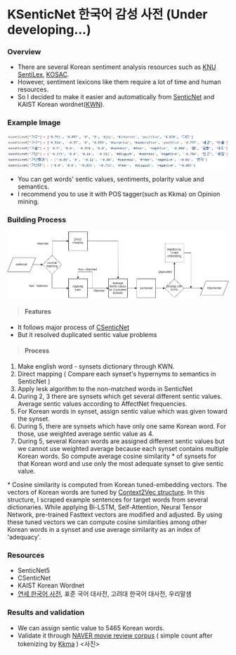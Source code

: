 # KSenticNet 한국어 감성 사전 (Under developing...)

### Overview
- There are several Korean sentiment analysis resources such as [KNU SentiLex](https://github.com/park1200656/KnuSentiLex), [KOSAC](http://word.snu.ac.kr/kosac/).
- However, sentiment lexicons like them require a lot of time and human resources.
- So I decided to make it easier and automatically from [SenticNet](https://sentic.net/) and KAIST Korean wordnet([KWN](http://wordnet.kaist.ac.kr/)).

### Example Image
![KSenticNet Example](/KSenticnetExample.png)
- You can get words' sentic values, sentiments, polarity value and semantics.
- I recommend you to use it with POS tagger(such as Kkma) on Opinion mining.

### Building Process
![KSenticNet Structure](/KsenticNetStructure.png)
> #### Features
- It follows major process of [CSenticNet](https://sentic.net/csenticnet.pdf)
- But it resolved duplicated sentic value problems
> #### Process
1. Make english word - synsets dictionary through KWN.
2. Direct mapping ( Compare each synset's hypernyms to semantics in SenticNet )
3. Apply lesk algorithm to the non-matched words in SenticNet
4. During 2, 3 there are synsets which get several different sentic values. Average sentic values according to AffectNet frequencies.
5. For Korean words in synset, assign sentic value which was given toward the synset.
6. During 5, there are synsets which have only one same Korean word. For those, use weighted average sentic value as 4.
7. During 5, several Korean words are assigned different sentic values but we cannot use weighted average because each synset contains multiple Korean words. So compute average cosine similarity * of synsets for that Korean word and use only the most adequate synset to give sentic value.

\* Cosine similarity is computed from Korean tuned-embedding vectors. The vectors of Korean words are tuned by [Context2Vec structure](https://github.com/SenticNet/context2vec). In this structure, I scraped example sentences for target words from several dictionaries. While applying Bi-LSTM, Self-Attention, Neural Tensor Network, pre-trained Fasttext vectors are modified and adjusted. By using these tuned vectors we can compute cosine similarities among other Korean words in a synset and use average similarity as an index of 'adequacy'.

### Resources
- SenticNet5
- CSenticNet
- KAIST Korean Wordnet
- [연세 한국어 사전](https://ilis.yonsei.ac.kr/ysdic/), 표준 국어 대사전, 고려대 한국어 대사전, 우리말샘

### Results and validation
- We can assign sentic value to 5465 Korean words.
- Validate it through [NAVER movie review corpus](https://github.com/e9t/nsmc) ( simple count after tokenizing by [Kkma](https://github.com/konlpy/kkma) )
<사진>
